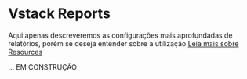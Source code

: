 # Vstack Reports
Aqui apenas descreveremos as configurações mais aprofundadas de relatórios, porém se deseja entender sobre a utilização 
[Leia mais sobre Resources](RESOURCES.md)


... EM CONSTRUÇÃO
